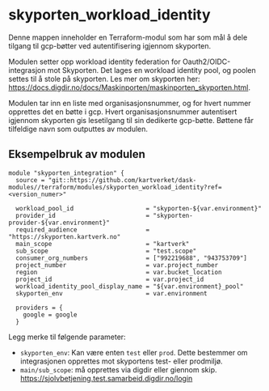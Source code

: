 # skyporten_workload_identity


Denne mappen inneholder en Terraform-modul som har som mål å dele tilgang til gcp-bøtter ved autentifisering igjennom skyporten.

Modulen setter opp workload identity federation for Oauth2/OIDC-integrasjon mot Skyporten. Det lages en workload identity pool, og poolen settes til å stole på skyporten.
Les mer om skyporten her: https://docs.digdir.no/docs/Maskinporten/maskinporten_skyporten.html.


Modulen tar inn en liste med organisasjonsnummer, og for hvert nummer opprettes det en bøtte i gcp. Hvert organisasjonsnummer autentisert igjennom skyporten gis lesetilgang til sin dedikerte gcp-bøtte. Bøttene får tilfeldige navn som outputtes av modulen.

## Eksempelbruk av modulen

```hcl
module "skyporten_integration" {
  source = "git::https://github.com/kartverket/dask-modules//terraform/modules/skyporten_workload_identity?ref=<version_numer>"

  workload_pool_id                    = "skyporten-${var.environment}"
  provider_id                         = "skyporten-provider-${var.environment}"
  required_audience                   = "https://skyporten.kartverk.no"
  main_scope                          = "kartverk"
  sub_scope                           = "test.scope"
  consumer_org_numbers                = ["992219688", "943753709"]
  project_number                      = var.project_number
  region                              = var.bucket_location
  project_id                          = var.project_id
  workload_identity_pool_display_name = "${var.environment}_pool"
  skyporten_env                       = var.environment

  providers = {
    google = google
  }
```

Legg merke til følgende parameter: 

- `skyporten_env`: Kan være enten `test` eller `prod`. Dette bestemmer om integrasjonen opprettes mot skyportens test- eller prodmiljø. 
- `main/sub_scope`: må opprettes via digdir eller giennom skip. https://sjolvbetjening.test.samarbeid.digdir.no/login